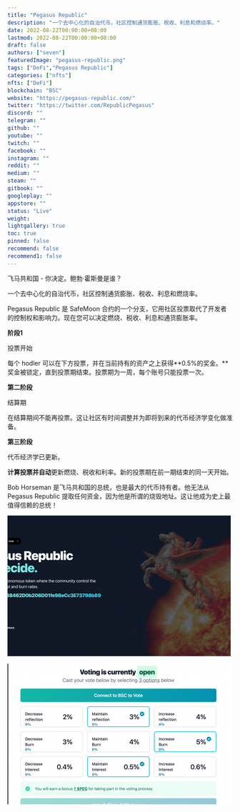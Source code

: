 ```yaml
---
title: "Pegasus Republic"
description: "一个去中心化的自治代币，社区控制通货膨胀、税收、利息和燃烧率。"
date: 2022-08-22T00:00:00+08:00
lastmod: 2022-08-22T00:00:00+08:00
draft: false
authors: ["seven"]
featuredImage: "pegasus-republic.png"
tags: ["DeFi","Pegasus Republic"]
categories: ["nfts"]
nfts: ["DeFi"]
blockchain: "BSC"
website: "https://pegasus-republic.com/"
twitter: "https://twitter.com/RepublicPegasus"
discord: ""
telegram: ""
github: ""
youtube: ""
twitch: ""
facebook: ""
instagram: ""
reddit: ""
medium: ""
steam: ""
gitbook: ""
googleplay: ""
appstore: ""
status: "Live"
weight: 
lightgallery: true
toc: true
pinned: false
recommend: false
recommend1: false
---
```

飞马共和国 - 你决定。鲍勃·霍斯曼是谁？

一个去中心化的自治代币，社区控制通货膨胀、税收、利息和燃烧率。

Pegasus Republic 是 SafeMoon 合约的一个分支，它用社区投票取代了开发者的控制权和影响力。现在您可以决定燃烧、税收、利息和通货膨胀率。

**阶段1**

投票开始

每个 hodler 可以在下方投票，并在当前持有的资产之上获得**0.5%的奖金。**奖金被锁定，直到投票期结束。投票期为一周，每个账号只能投票一次。

**第二阶段**

结算期

在结算期间不能再投票。这让社区有时间调整并为即将到来的代币经济学变化做准备。

**第三阶段**

代币经济学已更新。

**计算投票并自动**更新燃烧、税收和利率。新的投票期在前一期结束的同一天开始。

Bob Horseman 是飞马共和国的总统，也是最大的代币持有者。他无法从 Pegasus Republic 提取任何资金，因为他是所谓的烧毁地址。这让他成为史上最值得信赖的总统！

![1](1661157326052.jpg)

![2](1661157336798.jpg)